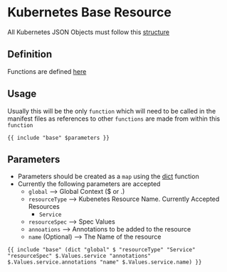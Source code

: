 # **Kubernetes Base Resource**
All Kubernetes JSON Objects must follow this [structure](https://github.com/kubernetes/community/blob/master/contributors/devel/sig-architecture/api-conventions.md#resources)

## **Definition**

Functions are defined [here](_functions.tpl)

## **Usage**
Usually this will be the only `function` which will need to be called in the manifest files as references to other `functions` are made from within this `function`

```
{{ include "base" $parameters }}
```

## **Parameters**

- Parameters should be created as a `map` using the [dict](http://masterminds.github.io/sprig/dicts.html) function
- Currently the following parameters are accepted
  - `global` --> Global Context ($ or .)
  - `resourceType` --> Kubenetes Resource Name. Currently Accepted Resources
    - `Service`
  - `resourceSpec` --> Spec Values
  - `annoations` --> Annotations to be added to the resource
  - `name` (Optional) --> The Name of the resource

```
{{ include "base" (dict "global" $ "resourceType" "Service" "resourceSpec" $.Values.service "annotations" $.Values.service.annotations "name" $.Values.service.name) }}
```

